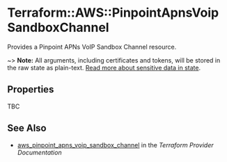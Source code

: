 # Terraform::AWS::PinpointApnsVoipSandboxChannel

Provides a Pinpoint APNs VoIP Sandbox Channel resource.

~> **Note:** All arguments, including certificates and tokens, will be stored in the raw state as plain-text.
[Read more about sensitive data in state](/docs/state/sensitive-data.html).

## Properties

TBC

## See Also

* [aws_pinpoint_apns_voip_sandbox_channel](https://www.terraform.io/docs/providers/aws/r/pinpoint_apns_voip_sandbox_channel.html) in the _Terraform Provider Documentation_